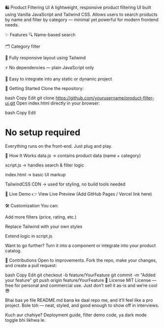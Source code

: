 🛍️ Product Filtering UI
A lightweight, responsive product filtering UI built using Vanilla JavaScript and Tailwind CSS. Allows users to search products by name and filter by category — minimal yet powerful for modern frontend needs.

✨ Features
🔍 Name-based search

🗂️ Category filter

📱 Fully responsive layout using Tailwind

⚡ No dependencies — plain JavaScript only

🧠 Easy to integrate into any static or dynamic project

🚀 Getting Started
Clone the repository:

bash
Copy
Edit
git clone https://github.com/yourusername/product-filter-ui.git
Open index.html directly in your browser:

bash
Copy
Edit
# No setup required
Everything runs on the front-end. Just plug and play.

🧠 How It Works
data.js → contains product data (name + category)

script.js → handles search & filter logic

index.html → basic UI markup

TailwindCSS CDN → used for styling, no build tools needed

📸 Live Demo
👉 View Live Preview
(Add GitHub Pages / Vercel link here)

🛠️ Customization
You can:

Add more filters (price, rating, etc.)

Replace Tailwind with your own styles

Extend logic in script.js

Want to go further? Turn it into a component or integrate into your product catalog.

🤝 Contributions
Open to improvements. Fork the repo, make your changes, and create a pull request:

bash
Copy
Edit
git checkout -b feature/YourFeature
git commit -m "Added your feature"
git push origin feature/YourFeature
📄 License
MIT License — free for personal and commercial use.
Just don’t sell it as-is and we’re cool 😎

Bhai bas ye file README.md bana ke daal repo me, and it’ll feel like a pro project.
Bole toh — neat, styled, and good enough to show off in interviews.

Kuch aur chahiye? Deployment guide, filter demo code, ya dark mode toggle bhi likhwa le.



